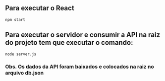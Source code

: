 ## Para executar o React
````
npm start
````

## Para executar o servidor e consumir a API na raiz do projeto tem que executar o comando:

```
node server.js
```

### Obs. Os dados da API foram baixados e colocados na raiz no arquivo db.json